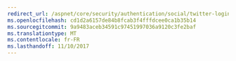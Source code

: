 ```yaml
---
redirect_url: /aspnet/core/security/authentication/social/twitter-logins
ms.openlocfilehash: cd1d2a6157de84b8fcab3f4fffdcee0ca1b35b14
ms.sourcegitcommit: 9a9483aceb34591c97451997036a9120c3fe2baf
ms.translationtype: MT
ms.contentlocale: fr-FR
ms.lasthandoff: 11/10/2017
---
```

